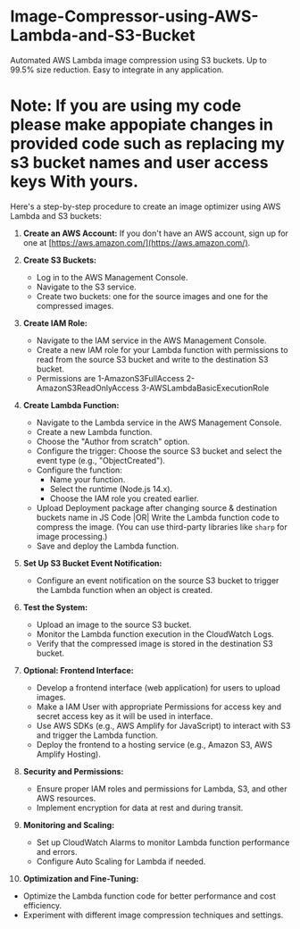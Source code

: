 # Image-Compressor-using-AWS-Lambda-and-S3-Bucket
Automated AWS Lambda image compression using S3 buckets. Up to 99.5% size reduction. Easy to integrate in any application.

# Note: If you are using my code please make appopiate changes in provided code such as replacing my s3 bucket names and user access keys With yours.

Here's a step-by-step procedure to create an image optimizer using AWS Lambda and S3 buckets:

1. **Create an AWS Account:**
   If you don't have an AWS account, sign up for one at [https://aws.amazon.com/](https://aws.amazon.com/).

2. **Create S3 Buckets:**
   - Log in to the AWS Management Console.
   - Navigate to the S3 service.
   - Create two buckets: one for the source images and one for the compressed images.

3. **Create IAM Role:**
   - Navigate to the IAM service in the AWS Management Console.
   - Create a new IAM role for your Lambda function with permissions to read from the source S3 bucket and write to the destination S3 bucket.
   - Permissions are 1-AmazonS3FullAccess 2-AmazonS3ReadOnlyAccess 3-AWSLambdaBasicExecutionRole

4. **Create Lambda Function:**
   - Navigate to the Lambda service in the AWS Management Console.
   - Create a new Lambda function.
   - Choose the "Author from scratch" option.
   - Configure the trigger: Choose the source S3 bucket and select the event type (e.g., "ObjectCreated").
   - Configure the function:
     - Name your function.
     - Select the runtime (Node.js 14.x).
     - Choose the IAM role you created earlier.
   - Upload Deployment package after changing source & destination buckets name in JS Code |OR| Write the Lambda function code to compress the image. (You      can use third-party libraries like `sharp` for image processing.)
   - Save and deploy the Lambda function.

5. **Set Up S3 Bucket Event Notification:**
   - Configure an event notification on the source S3 bucket to trigger the Lambda function when an object is created.

6. **Test the System:**
   - Upload an image to the source S3 bucket.
   - Monitor the Lambda function execution in the CloudWatch Logs.
   - Verify that the compressed image is stored in the destination S3 bucket.

7. **Optional: Frontend Interface:**
   - Develop a frontend interface (web application) for users to upload images.
   - Make a IAM User with appropriate Permissions for access key and secret access key as it will be used in interface.
   - Use AWS SDKs (e.g., AWS Amplify for JavaScript) to interact with S3 and trigger the Lambda function.
   - Deploy the frontend to a hosting service (e.g., Amazon S3, AWS Amplify Hosting).

8. **Security and Permissions:**
   - Ensure proper IAM roles and permissions for Lambda, S3, and other AWS resources.
   - Implement encryption for data at rest and during transit.

9. **Monitoring and Scaling:**
   - Set up CloudWatch Alarms to monitor Lambda function performance and errors.
   - Configure Auto Scaling for Lambda if needed.

10. **Optimization and Fine-Tuning:**
   - Optimize the Lambda function code for better performance and cost efficiency.
   - Experiment with different image compression techniques and settings.
